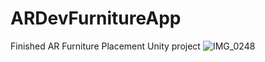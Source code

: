 # ARDevFurnitureApp
 Finished AR Furniture Placement Unity project
![IMG_0248](https://user-images.githubusercontent.com/70977970/219227917-67ef9e4a-44c9-4ee9-8d18-19010393487c.PNG)

